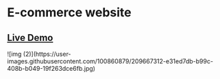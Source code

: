 # E-commerce website
<h2><a href="https://shopping-37a99.web.app/">Live Demo</a></h2>
![img (2)](https://user-images.githubusercontent.com/100860879/209667312-e31ed7db-b99c-408b-b049-19f263dce6fb.jpg)

